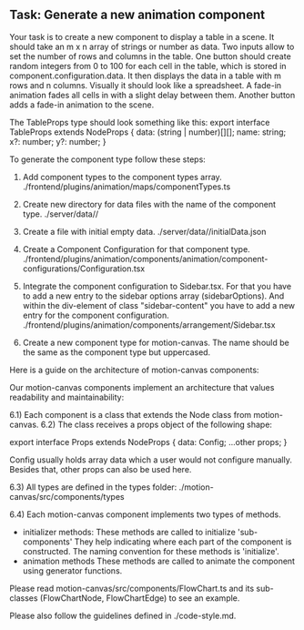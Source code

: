 ## Task: Generate a new animation component

Your task is to create a new component to display a table in a scene.
It should take an m x n array of strings or number as data.
Two inputs allow to set the number of rows and columns in the table.
One button should create random integers from 0 to 100 for each cell in the table,
which is stored in component.configuration.data.
It then displays the data in a table with m rows and n columns.
Visually it should look like a spreadsheet.
A fade-in animation fades all cells in with a slight delay between them.
Another button adds a fade-in animation to the scene.

The TableProps type should look something like this:
export interface TableProps extends NodeProps {
  data: (string | number)[][];
  name: string;
  x?: number;
  y?: number;
}


To generate the component type follow these steps:

1) Add component types to the component types array.
./frontend/plugins/animation/maps/componentTypes.ts

2) Create new directory for data files with the name of the component type.
./server/data/<componentType>/

3) Create a file with initial empty data.
./server/data/<componentType>/initialData.json

4) Create a Component Configuration for that component type.
./frontend/plugins/animation/components/animation/component-configurations/<componentType>Configuration.tsx

5) Integrate the component configuration to Sidebar.tsx.
For that you have to add a new entry to the sidebar options array (sidebarOptions).
And within the div-element of class "sidebar-content" you have to add a new entry for the component configuration.
./frontend/plugins/animation/components/arrangement/Sidebar.tsx

6) Create a new component type for motion-canvas. The name should be the same as the component type but uppercased.

Here is a guide on the architecture of motion-canvas components:

Our motion-canvas components implement an architecture that values readability and maintainability:

6.1) Each component is a class that extends the Node class from motion-canvas.
6.2) The class receives a props object of the following shape:

export interface <ComponentName>Props extends NodeProps {
  data: <ComponentName>Config;
  ...other props;
}

<ComponentName>Config usually holds array data which a user would not configure manually.
Besides that, other props can also be used here.

6.3) All types are defined in the types folder:
./motion-canvas/src/components/types

6.4) Each motion-canvas component implements two types of methods.
- initializer methods:
  These methods are called to initialize 'sub-components' They help indicating where each part of the component is constructed.
  The naming convention for these methods is 'initialize<SubComponentName>'.
- animation methods
  These methods are called to animate the component using generator functions.

Please read motion-canvas/src/components/FlowChart.ts and its sub-classes (FlowChartNode, FlowChartEdge) to see an example.

Please also follow the guidelines defined in ./code-style.md.

